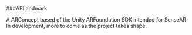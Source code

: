 ###ARLandmark

A ARConcept based of the Unity ARFoundation SDK intended for SenseAR
In development, more to come as the project takes shape.